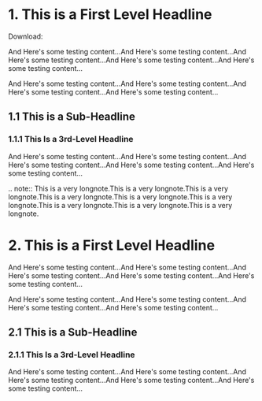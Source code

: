 
# 1. This is a First Level Headline
Download:

And Here's some testing content...And Here's some testing content...And Here's some testing content...And Here's some testing content...And Here's some testing content...

And Here's some testing content...And Here's some testing content...And Here's some testing content...And Here's some testing content...

## 1.1 This is a Sub-Headline

### 1.1.1 This Is a 3rd-Level Headline

And Here's some testing content...And Here's some testing content...And Here's some testing content...And Here's some testing content...And Here's some testing content...

.. note::
    This is a very longnote.This is a very longnote.This is a very longnote.This is a very longnote.This is a very longnote.This is a very longnote.This is a very longnote.This is a very longnote.This is a very longnote.

# 2. This is a First Level Headline

And Here's some testing content...And Here's some testing content...And Here's some testing content...And Here's some testing content...And Here's some testing content...

And Here's some testing content...And Here's some testing content...And Here's some testing content...And Here's some testing content...

## 2.1 This is a Sub-Headline

### 2.1.1 This Is a 3rd-Level Headline

And Here's some testing content...And Here's some testing content...And Here's some testing content...And Here's some testing content...And Here's some testing content...